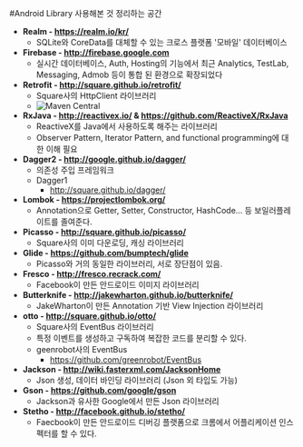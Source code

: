 #Android Library
사용해본 것 정리하는 공간

- **Realm - https://realm.io/kr/**
    - SQLite와 CoreData를 대체할 수 있는 크로스 플랫폼 '모바일' 데이터베이스
- **Firebase - http://firebase.google.com**
    - 실시간 데이터베이스, Auth, Hosting의 기능에서 최근 Analytics, TestLab, Messaging, Admob 등이 통합 된 환경으로 확장되었다 
- **Retrofit - http://square.github.io/retrofit/**
    - Square사의 HttpClient 라이브러리
    - ![Maven Central](https://maven-badges.herokuapp.com/maven-central/com.squareup.retrofit2/retrofit/badge.svg)
- **RxJava - http://reactivex.io/ & https://github.com/ReactiveX/RxJava**
    - ReactiveX를 Java에서 사용하도록 해주는 라이브러리
    - Observer Pattern, Iterator Pattern, and functional programming에 대한 이해 필요
- **Dagger2 - http://google.github.io/dagger/**
    - 의존성 주입 프레임워크
    - Dagger1
        - http://square.github.io/dagger/
- **Lombok - https://projectlombok.org/**
    - Annotation으로 Getter, Setter, Constructor, HashCode... 등 보일러플레이트를 졸여준다.
- **Picasso - http://square.github.io/picasso/**
    - Square사의 이미 다운로딩, 캐싱 라이브러리
- **Glide - https://github.com/bumptech/glide**
    - Picasso와 거의 동일한 라이브러리, 서로 장단점이 있음. 
- **Fresco - http://fresco.recrack.com/**
    - Facebook이 만든 안드로이드 이미지 라이브러리
- **Butterknife - http://jakewharton.github.io/butterknife/**
    - JakeWharton이 만든 Annotation 기반 View Injection 라이브러리 
- **otto - http://square.github.io/otto/**
    - Square사의 EventBus 라이브러리
    - 특정 이벤트를 생성하고 구독하여 복잡한 코드를 분리할 수 있다.
    - geenrobot사의 EventBus
        - https://github.com/greenrobot/EventBus
- **Jackson - http://wiki.fasterxml.com/JacksonHome**
    - Json 생성, 데이터 바인딩 라이브러리 (Json 외 타입도 가능)
- **Gson - https://github.com/google/gson**
    - Jackson과 유사한 Google에서 만든 Json 라이브러리
- **Stetho - http://facebook.github.io/stetho/**
    -  Faecbook이 만든 안드로이드 디버깅 플랫폼으로 크롬에서 어플리케이션 인스펙터를 할 수 있다.